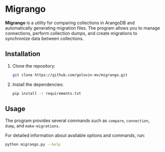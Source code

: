 # Migrango

**Migrango** is a utility for comparing collections in ArangoDB and automatically generating migration files. The program allows you to manage connections, perform collection dumps, and create migrations to synchronize data between collections.
## Installation

1. Clone the repository:
   ```bash
   git clone https://github.com/golovin-mv/migrango.git
2. Install the dependencies:
   ```bash
   pip install -r requirements.txt
   ```
## Usage
The program provides several commands such as `compare`, `connection`, `dump`, and `make-migrations`.

For detailed information about available options and commands, run:
   ```bash
  python migrango.py --help
   ```